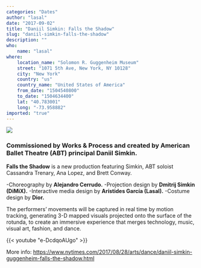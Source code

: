 ```yaml
---
categories: "Dates"
author: "lasal"
date: "2017-09-02"
title: "Daniil Simkin: Falls the Shadow"
slug: "daniil-simkin-falls-the-shadow"
description: ""
who: 
    name: "lasal"
where: 
    location_name: "Solomon R. Guggenheim Museum"
    street: "1071 5th Ave, New York, NY 10128"
    city: "New York"
    country: "us"
    country_name: "United States of America"
    from_date: "1504540800"
    to_date: "1504634400"
    lat: "40.783001"
    long: "-73.958882"
imported: "true"
---
```



![](gen-event-performance-rotunda-project-works-process-simkins.jpg) 

###  Commissioned by Works & Process and created by American Ballet Theatre (ABT) principal Daniil Simkin.
**Falls the Shadow** is a new production featuring Simkin, ABT soloist Cassandra Trenary, Ana Lopez, and Brett Conway. 

-Choreography by **Alejandro Cerrudo.**
-Projection design by **Dmitrij Simkin (DiMiX).**
-Interactive media design by **Arístides García (Lasal).**
-Costume design by **Dior.**

The performers’ movements will be captured in real time by motion tracking, generating 3-D mapped visuals projected onto the surface of the rotunda, to create an immersive experience that merges technology, music, visual art, fashion, and dance.

{{< youtube "e-DcdqoAUgo" >}}

More info:
https://www.nytimes.com/2017/08/28/arts/dance/daniil-simkin-guggenheim-falls-the-shadow.html